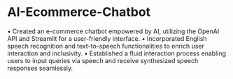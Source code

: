 # AI-Ecommerce-Chatbot

 • Created an e-commerce chatbot empowered by AI, utilizing the OpenAI API and Streamlit for a user-friendly interface.
 • Incorporated English speech recognition and text-to-speech functionalities to enrich user interaction and inclusivity.
 • Established a fluid interaction process enabling users to input queries via speech and receive synthesized speech responses
   seamlessly.
